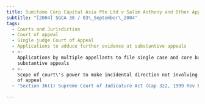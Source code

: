 ```yaml
---
title: Sumitomo Corp Capital Asia Pte Ltd v Salim Anthony and Other Applications
subtitle: "[2004] SGCA 38 / 03\_September\_2004"
tags:
  - Courts and Jurisdiction
  - Court of appeal
  - Single judge Court of Appeal
  - Applications to adduce further evidence at substantive appeals
  - >-
    Applications by multiple appellants to file single case and core bundle at
    substantive appeals
  - >-
    Scope of court\'s power to make incidental direction not involving decision
    of appeal
  - 'Section 36(1) Supreme Court of Judicature Act (Cap 322, 1999 Rev Ed)'

---
```



